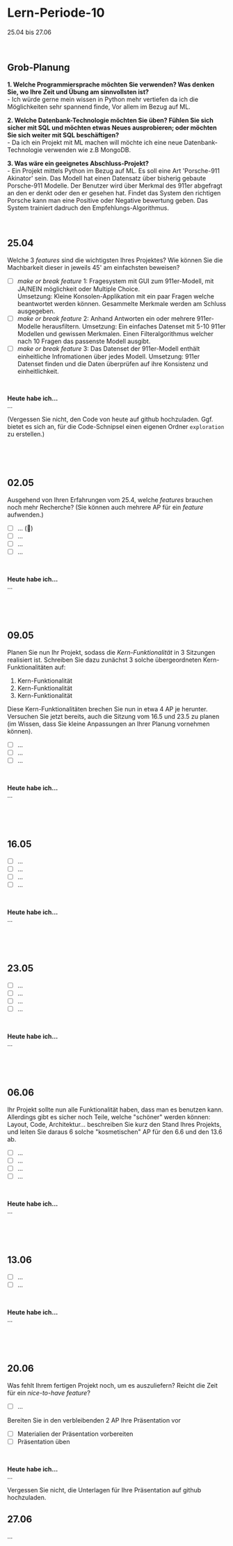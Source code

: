 # Lern-Periode-10
25.04 bis 27.06

&nbsp;

## Grob-Planung

**1. Welche Programmiersprache möchten Sie verwenden? Was denken Sie, wo Ihre Zeit und Übung am sinnvollsten ist?**               
       - Ich würde gerne mein wissen in Python mehr vertiefen da ich die Möglichkeiten sehr spannend finde, Vor allem im Bezug auf ML.
    
**2. Welche Datenbank-Technologie möchten Sie üben? Fühlen Sie sich sicher mit SQL und möchten etwas Neues ausprobieren; oder möchten Sie sich weiter mit SQL beschäftigen?**   
        - Da ich ein Projekt mit ML machen will möchte ich eine neue Datenbank-Technologie verwenden wie z.B MongoDB.
    
**3. Was wäre ein geeignetes Abschluss-Projekt?**                                         
        - Ein Projekt mittels Python im Bezug auf ML. Es soll eine Art 'Porsche-911 Akinator' sein. Das Modell hat einen Datensatz über bisherig gebaute Porsche-911 Modelle.
               Der Benutzer wird über Merkmal des 911er abgefragt an den er denkt oder den er gesehen hat. Findet das System den richtigen Porsche kann man eine Positive oder
              Negative bewertung geben. Das System trainiert dadruch den Empfehlungs-Algorithmus.              

&nbsp;
 
## 25.04

Welche 3 *features* sind die wichtigsten Ihres Projektes? Wie können Sie die Machbarkeit dieser in jeweils 45' am einfachsten beweisen?

- [ ] *make or break feature* 1:
      Fragesystem mit GUI zum 911er-Modell, mit JA/NEIN möglichkeit oder Multiple Choice.                  
      Umsetzung: Kleine Konsolen-Applikation mit ein paar Fragen welche beantwortet werden können. Gesammelte Merkmale werden am Schluss ausgegeben.      
- [ ] *make or break feature* 2: Anhand Antworten ein oder mehrere 911er-Modelle herausfiltern.
      Umsetzung: Ein einfaches Datenset mit 5-10 911er Modellen und gewissen Merkmalen. Einen Filteralgorithmus welcher nach 10 Fragen das passenste Modell ausgibt.
- [ ] *make or break feature* 3: Das Datenset der 911er-Modell enthält einheitliche Infromationen über jedes Modell.
      Umsetzung: 911er Datenset finden und die Daten überprüfen auf ihre Konsistenz und einheitlichkeit.

 &nbsp;

**Heute habe ich...**                
...

(Vergessen Sie nicht, den Code von heute auf github hochzuladen. Ggf. bietet es sich an, für die Code-Schnipsel einen eigenen Ordner `exploration` zu erstellen.)

&nbsp;

&nbsp;

## 02.05

Ausgehend von Ihren Erfahrungen vom 25.4, welche *features* brauchen noch mehr Recherche? (Sie können auch mehrere AP für ein *feature* aufwenden.)

- [ ] ... (📵)
- [ ] ...
- [ ] ...
- [ ] ...
 
 &nbsp;

**Heute habe ich...**                  
...

&nbsp;

&nbsp;

## 09.05

Planen Sie nun Ihr Projekt, sodass die *Kern-Funktionalität* in 3 Sitzungen realisiert ist. Schreiben Sie dazu zunächst 3 solche übergeordneten Kern-Funktionalitäten auf: 

1. Kern-Funktionalität
2. Kern-Funktionalität
3. Kern-Funktionalität

Diese Kern-Funktionalitäten brechen Sie nun in etwa 4 AP je herunter. Versuchen Sie jetzt bereits, auch die Sitzung vom 16.5 und 23.5 zu planen (im Wissen, dass Sie kleine Anpassungen an Ihrer Planung vornehmen können).

- [ ] ...
- [ ] ...
- [ ] ...

&nbsp;

**Heute habe ich...**                      
...

&nbsp;

&nbsp;

## 16.05

- [ ] ...
- [ ] ...
- [ ] ...
- [ ] ...

&nbsp;

**Heute habe ich...**                          
 ...

&nbsp;

&nbsp;

## 23.05

- [ ] ...
- [ ] ...
- [ ] ...
- [ ] ...

&nbsp;

**Heute habe ich...**                   
...

&nbsp;

&nbsp;


## 06.06
Ihr Projekt sollte nun alle Funktionalität haben, dass man es benutzen kann. Allerdings gibt es sicher noch Teile, welche "schöner" werden können: Layout, Code, Architektur... beschreiben Sie kurz den Stand Ihres Projekts, und leiten Sie daraus 6 solche "kosmetischen" AP für den 6.6 und den 13.6 ab.

- [ ] ...
- [ ] ...
- [ ] ...
- [ ] ...

&nbsp;

**Heute habe ich...**           
...

&nbsp;

&nbsp;

## 13.06

- [ ] ...
- [ ] ...

&nbsp;

**Heute habe ich...**               
... 

&nbsp;

&nbsp;

## 20.06
Was fehlt Ihrem fertigen Projekt noch, um es auszuliefern? Reicht die Zeit für ein *nice-to-have feature*?

- [ ] ...

Bereiten Sie in den verbleibenden 2 AP Ihre Präsentation vor

- [ ] Materialien der Präsentation vorbereiten
- [ ] Präsentation üben

&nbsp;

**Heute habe ich...**             
... 


 Vergessen Sie nicht, die Unterlagen für Ihre Präsentation auf github hochzuladen.

## 27.06          
...

